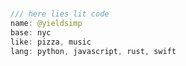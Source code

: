 # 
```swift
/// here lies lit code
name: @yieldsimp
base: nyc
like: pizza, music
lang: python, javascript, rust, swift
```

<!---
yieldsimp/yieldsimp is a ✨ special ✨ repository because its `README.md` (this file) appears on your GitHub profile.
You can click the Preview link to take a look at your changes.
--->
